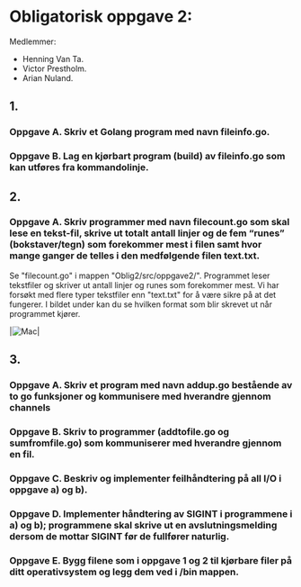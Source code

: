 
# Obligatorisk oppgave 2: 

Medlemmer: 
- Henning Van Ta.
- Victor Prestholm.
- Arian Nuland. 

## 1. 

### Oppgave A. Skriv et Golang program med navn fileinfo.go. 


### Oppgave B. Lag en kjørbart program (build) av fileinfo.go som kan utføres fra kommandolinje.




## 2. 

### Oppgave A. Skriv programmer med navn filecount.go som skal lese en tekst-fil, skrive ut totalt antall linjer og de fem “runes” (bokstaver/tegn) som forekommer mest i filen samt hvor mange ganger de telles i den medfølgende filen text.txt. 

Se "filecount.go" i mappen "Oblig2/src/oppgave2/". Programmet leser tekstfiler og skriver ut antall linjer og runes som forekommer mest. Vi har forsøkt med flere typer tekstfiler enn "text.txt" for å være sikre på at det fungerer. I bildet under kan du se hvilken format som blir skrevet ut når programmet kjører. 

|![Mac](https://github.com/Prestholm/TeamStovsuger/blob/master/Oblig2/src/Bilder/filecount.png)|


## 3. 

### Oppgave A. Skriv et program med navn addup.go bestående av to go funksjoner og kommunisere med hverandre gjennom channels


### Oppgave B. Skriv to programmer (addtofile.go og sumfromfile.go) som kommuniserer med hverandre gjennom en fil.



### Oppgave C. Beskriv og implementer feilhåndtering på all I/O i oppgave a) og b).



### Oppgave D. Implementer håndtering av SIGINT i programmene i a) og b); programmene skal skrive ut en avslutningsmelding dersom de mottar SIGINT før de fullfører naturlig.



### Oppgave E. Bygg filene som i oppgave 1 og 2 til kjørbare filer på ditt operativsystem og legg dem ved i /bin mappen.


